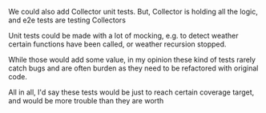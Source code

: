We could also add Collector unit tests. But, Collector is holding all the logic, and e2e tests are testing Collectors

Unit tests could be made with a lot of mocking, e.g. to detect weather certain functions have been called, or weather recursion stopped.

While those would add some value, in my opinion these kind of tests rarely catch bugs and are often burden as they need to be refactored with original code.

All in all, I'd say these tests would be just to reach certain coverage target, and would be more trouble than they are worth
